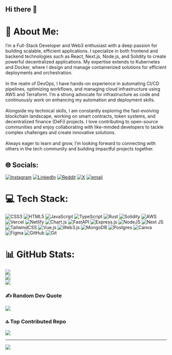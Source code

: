 ## Hi there 👋
# 💫 About Me:
I’m a Full-Stack Developer and Web3 enthusiast with a deep passion for building scalable, efficient applications. I specialize in both frontend and backend technologies such as React, Next.js, Node.js, and Solidity to create powerful decentralized applications. My expertise extends to Kubernetes and Docker, where I design and manage containerized solutions for efficient deployments and orchestration.<br><br>In the realm of DevOps, I have hands-on experience in automating CI/CD pipelines, optimizing workflows, and managing cloud infrastructure using AWS and Terraform. I’m a strong advocate for infrastructure as code and continuously work on enhancing my automation and deployment skills.<br><br>Alongside my technical skills, I am constantly exploring the fast-evolving blockchain landscape, working on smart contracts, token systems, and decentralized finance (DeFi) projects. I love contributing to open-source communities and enjoy collaborating with like-minded developers to tackle complex challenges and create innovative solutions.<br><br>Always eager to learn and grow, I’m looking forward to connecting with others in the tech community and building impactful projects together.


## 🌐 Socials:
[![Instagram](https://img.shields.io/badge/Instagram-%23E4405F.svg?logo=Instagram&logoColor=white)](https://instagram.com/niranjanmnadiger) [![LinkedIn](https://img.shields.io/badge/LinkedIn-%230077B5.svg?logo=linkedin&logoColor=white)](https://linkedin.com/in/Niranjan-M-Nadiger ) [![Reddit](https://img.shields.io/badge/Reddit-%23FF4500.svg?logo=Reddit&logoColor=white)](https://reddit.com/user/NiriCodes) [![X](https://img.shields.io/badge/X-black.svg?logo=X&logoColor=white)](https://x.com/NiriCodes) [![email](https://img.shields.io/badge/Email-D14836?logo=gmail&logoColor=white)](mailto:nadigerniranjan@gmail.com) 

# 💻 Tech Stack:
![CSS3](https://img.shields.io/badge/css3-%231572B6.svg?style=for-the-badge&logo=css3&logoColor=white) ![HTML5](https://img.shields.io/badge/html5-%23E34F26.svg?style=for-the-badge&logo=html5&logoColor=white) ![JavaScript](https://img.shields.io/badge/javascript-%23323330.svg?style=for-the-badge&logo=javascript&logoColor=%23F7DF1E) ![TypeScript](https://img.shields.io/badge/typescript-%23007ACC.svg?style=for-the-badge&logo=typescript&logoColor=white) ![Rust](https://img.shields.io/badge/rust-%23000000.svg?style=for-the-badge&logo=rust&logoColor=white) ![Solidity](https://img.shields.io/badge/Solidity-%23363636.svg?style=for-the-badge&logo=solidity&logoColor=white) ![AWS](https://img.shields.io/badge/AWS-%23FF9900.svg?style=for-the-badge&logo=amazon-aws&logoColor=white) ![Vercel](https://img.shields.io/badge/vercel-%23000000.svg?style=for-the-badge&logo=vercel&logoColor=white) ![Netlify](https://img.shields.io/badge/netlify-%23000000.svg?style=for-the-badge&logo=netlify&logoColor=#00C7B7) ![Chart.js](https://img.shields.io/badge/chart.js-F5788D.svg?style=for-the-badge&logo=chart.js&logoColor=white) ![FastAPI](https://img.shields.io/badge/FastAPI-005571?style=for-the-badge&logo=fastapi) ![Express.js](https://img.shields.io/badge/express.js-%23404d59.svg?style=for-the-badge&logo=express&logoColor=%2361DAFB) ![NodeJS](https://img.shields.io/badge/node.js-6DA55F?style=for-the-badge&logo=node.js&logoColor=white) ![Next JS](https://img.shields.io/badge/Next-black?style=for-the-badge&logo=next.js&logoColor=white) ![TailwindCSS](https://img.shields.io/badge/tailwindcss-%2338B2AC.svg?style=for-the-badge&logo=tailwind-css&logoColor=white) ![Vue.js](https://img.shields.io/badge/vue.js-%2335495e.svg?style=for-the-badge&logo=vuedotjs&logoColor=%234FC08D) ![Web3.js](https://img.shields.io/badge/web3.js-F16822?style=for-the-badge&logo=web3.js&logoColor=white) ![MongoDB](https://img.shields.io/badge/MongoDB-%234ea94b.svg?style=for-the-badge&logo=mongodb&logoColor=white) ![Postgres](https://img.shields.io/badge/postgres-%23316192.svg?style=for-the-badge&logo=postgresql&logoColor=white) ![Canva](https://img.shields.io/badge/Canva-%2300C4CC.svg?style=for-the-badge&logo=Canva&logoColor=white) ![Figma](https://img.shields.io/badge/figma-%23F24E1E.svg?style=for-the-badge&logo=figma&logoColor=white) ![GitHub](https://img.shields.io/badge/github-%23121011.svg?style=for-the-badge&logo=github&logoColor=white) ![Git](https://img.shields.io/badge/git-%23F05033.svg?style=for-the-badge&logo=git&logoColor=white)
# 📊 GitHub Stats:
![](https://github-readme-stats.vercel.app/api?username=niranjanmnadiger&theme=dark&hide_border=true&include_all_commits=false&count_private=false)<br/>
![](https://nirzak-streak-stats.vercel.app/?user=niranjanmnadiger&theme=dark&hide_border=true)<br/>
![](https://github-readme-stats.vercel.app/api/top-langs/?username=niranjanmnadiger&theme=dark&hide_border=true&include_all_commits=false&count_private=false&layout=compact)

### ✍️ Random Dev Quote
![](https://quotes-github-readme.vercel.app/api?type=horizontal&theme=radical)

### 🔝 Top Contributed Repo
![](https://github-contributor-stats.vercel.app/api?username=niranjanmnadiger&limit=5&theme=dark&combine_all_yearly_contributions=true)

---
[![](https://visitcount.itsvg.in/api?id=niranjanmnadiger&icon=0&color=0)](https://visitcount.itsvg.in)

<!-- Proudly created with GPRM ( https://gprm.itsvg.in ) -->

